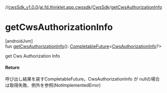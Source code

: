 //[cwsSdk_v1.0.0](../../../index.md)/[ai.fd.thinklet.app.cwssdk](../index.md)/[CwsSdk](index.md)/[getCwsAuthorizationInfo](get-cws-authorization-info.md)

# getCwsAuthorizationInfo

[androidJvm]\
fun [getCwsAuthorizationInfo](get-cws-authorization-info.md)(): [CompletableFuture](https://developer.android.com/reference/kotlin/java/util/concurrent/CompletableFuture.html)&lt;[CwsAuthorizationInfo](../../ai.fd.thinklet.app.cwssdk.interface.cws/-cws-authorization-info/index.md)?&gt;

get Cws Authorization Info

#### Return

呼び出し結果を戻すCompletableFuture。CwsAuthorizationInfo が nullの場合は取得失敗、例外を参照(NotImplementedError)
